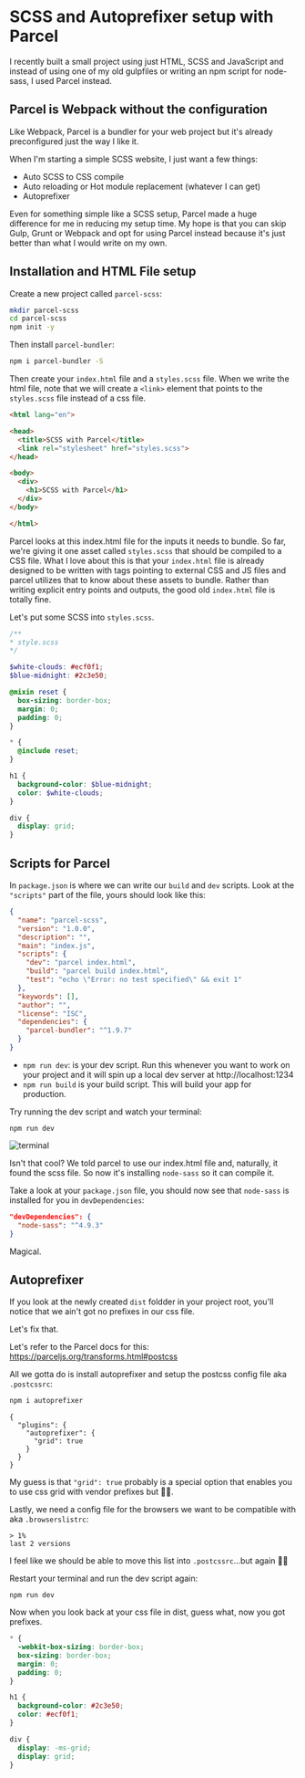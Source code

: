 # SCSS and Autoprefixer setup with Parcel

I recently built a small project using just HTML, SCSS and JavaScript and instead of using one of my old gulpfiles or writing an npm script for node-sass, I used Parcel instead.

## Parcel is Webpack without the configuration

Like Webpack, Parcel is a bundler for your web project but it's already preconfigured just the way I like it.

When I'm starting a simple SCSS website, I just want a few things:

- Auto SCSS to CSS compile
- Auto reloading or Hot module replacement (whatever I can get)
- Autoprefixer

Even for something simple like a SCSS setup, Parcel made a huge difference for me in reducing my setup time. My hope is that you can skip Gulp, Grunt or Webpack and opt for using Parcel instead because it's just better than what I would write on my own.

## Installation and HTML File setup

Create a new project called `parcel-scss`:

```bash
mkdir parcel-scss
cd parcel-scss
npm init -y
```

Then install `parcel-bundler`:

```bash
npm i parcel-bundler -S
```

Then create your `index.html` file and a `styles.scss` file.
When we write the html file, note that we will create a `<link>` element that points to the `styles.scss` file instead of a css file.

```html
<html lang="en">

<head>
  <title>SCSS with Parcel</title>
  <link rel="stylesheet" href="styles.scss">
</head>

<body>
  <div>
    <h1>SCSS with Parcel</h1>
  </div>
</body>

</html>
```

Parcel looks at this index.html file for the inputs it needs to bundle. So far, we're giving it one asset called `styles.scss` that should be compiled to a CSS file. What I love about this is that your `index.html` file is already designed to be written with tags pointing to external CSS and JS files and parcel utilizes that to know about these assets to bundle. Rather than writing explicit entry points and outputs, the good old `index.html` file is totally fine.

Let's put some SCSS into `styles.scss`.

```scss
/**
* style.scss
*/

$white-clouds: #ecf0f1;
$blue-midnight: #2c3e50;

@mixin reset {
  box-sizing: border-box;
  margin: 0;
  padding: 0;
}

* {
  @include reset;
}

h1 {
  background-color: $blue-midnight;
  color: $white-clouds;
}

div {
  display: grid;
}
```

## Scripts for Parcel

In `package.json` is where we can write our `build` and `dev` scripts.
Look at the `"scripts"` part of the file, yours should look like this:

```json
{
  "name": "parcel-scss",
  "version": "1.0.0",
  "description": "",
  "main": "index.js",
  "scripts": {
    "dev": "parcel index.html",
    "build": "parcel build index.html",
    "test": "echo \"Error: no test specified\" && exit 1"
  },
  "keywords": [],
  "author": "",
  "license": "ISC",
  "dependencies": {
    "parcel-bundler": "^1.9.7"
  }
}
```

- `npm run dev`: is your dev script. Run this whenever you want to work on your project and it will spin up a local dev server at http://localhost:1234
- `npm run build` is your build script. This will build your app for production.

Try running the dev script and watch your terminal:

```
npm run dev
```

![terminal](https://user-images.githubusercontent.com/4185382/45386049-010d1c80-b5d8-11e8-9536-05f24cc7405c.png)

Isn't that cool? We told parcel to use our index.html file and, naturally, it found the scss file. So now it's installing `node-sass` so it can compile it.

Take a look at your `package.json` file, you should now see that `node-sass` is installed for you in `devDependencies`:

```json
"devDependencies": {
  "node-sass": "^4.9.3"
}
```

Magical.

## Autoprefixer

If you look at the newly created `dist` foldder in your project root, you'll notice that we ain't got no prefixes in our css file.

Let's fix that.

Let's refer to the Parcel docs for this: https://parceljs.org/transforms.html#postcss

All we gotta do is install autoprefixer and setup the postcss config file aka `.postcssrc`:

```bash
npm i autoprefixer
```

```
{
  "plugins": {
    "autoprefixer": {
      "grid": true
    }
  }
}
```

My guess is that `"grid": true` probably is a special option that enables you to use css grid with vendor prefixes but 🤷‍♂️.

Lastly, we need a config file for the browsers we want to be compatible with aka `.browserslistrc`:

```
> 1%
last 2 versions
```

I feel like we should be able to move this list into `.postcssrc`...but again 🤷‍♂️

Restart your terminal and run the dev script again:

```
npm run dev
```

Now when you look back at your css file in dist, guess what, now you got prefixes.

```css
* {
  -webkit-box-sizing: border-box;
  box-sizing: border-box;
  margin: 0;
  padding: 0;
}

h1 {
  background-color: #2c3e50;
  color: #ecf0f1;
}

div {
  display: -ms-grid;
  display: grid;
}
```
